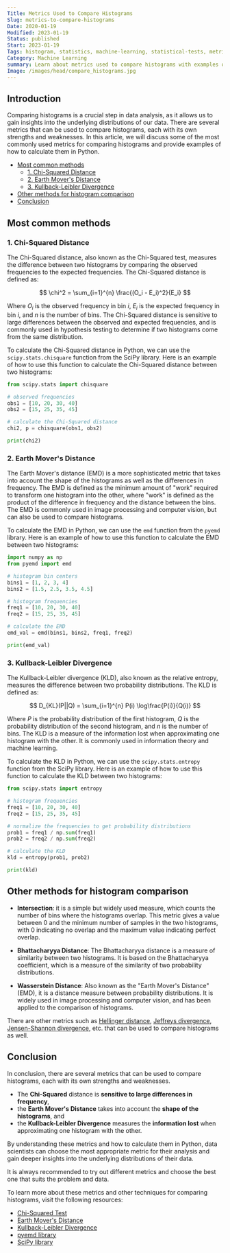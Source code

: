 ```yaml
---
Title: Metrics Used to Compare Histograms
Slug: metrics-to-compare-histograms
Date: 2020-01-19
Modified: 2023-01-19
Status: published
Start: 2023-01-19
Tags: histogram, statistics, machine-learning, statistical-tests, metrics, distance-metrics
Category: Machine Learning
summary: Learn about metrics used to compare histograms with examples of how to calculate them in python. From Chi-Squared distance to Kullback-Leibler divergence and Earth Mover's distance. A comprehensive guide.
Image: /images/head/compare_histograms.jpg
---
```


## Introduction
Comparing histograms is a crucial step in data analysis, as it allows us to gain insights into the underlying distributions of our data. There are several metrics that can be used to compare histograms, each with its own strengths and weaknesses. In this article, we will discuss some of the most commonly used metrics for comparing histograms and provide examples of how to calculate them in Python.

<!-- MarkdownTOC autolink="true" autoanchor="true" -->

- [Most common methods](#most-common-methods)
	- [1. Chi-Squared Distance](#1-chi-squared-distance)
	- [2. Earth Mover's Distance](#2-earth-movers-distance)
	- [3. Kullback-Leibler Divergence](#3-kullback-leibler-divergence)
- [Other methods for histogram comparison](#other-methods-for-histogram-comparison)
- [Conclusion](#conclusion)

<!-- /MarkdownTOC -->

<a id="most-common-methods"></a>
## Most common methods

<a id="1-chi-squared-distance"></a>
### 1. Chi-Squared Distance

The Chi-Squared distance, also known as the Chi-Squared test, measures the difference between two histograms by comparing the observed frequencies to the expected frequencies. The Chi-Squared distance is defined as:

$$ \chi^2 = \sum_{i=1}^{n} \frac{(O_i - E_i)^2}{E_i} $$

Where $O_i$ is the observed frequency in bin $i$, $E_i$ is the expected frequency in bin $i$, and $n$ is the number of bins. The Chi-Squared distance is sensitive to large differences between the observed and expected frequencies, and is commonly used in hypothesis testing to determine if two histograms come from the same distribution.

To calculate the Chi-Squared distance in Python, we can use the `scipy.stats.chisquare` function from the SciPy library. Here is an example of how to use this function to calculate the Chi-Squared distance between two histograms:

```python
from scipy.stats import chisquare

# observed frequencies
obs1 = [10, 20, 30, 40]
obs2 = [15, 25, 35, 45]

# calculate the Chi-Squared distance
chi2, p = chisquare(obs1, obs2)

print(chi2)
```
<a id="2-earth-movers-distance"></a>
### 2. Earth Mover's Distance

The Earth Mover's distance (EMD) is a more sophisticated metric that takes into account the shape of the histograms as well as the differences in frequency. The EMD is defined as the minimum amount of "work" required to transform one histogram into the other, where "work" is defined as the product of the difference in frequency and the distance between the bins. The EMD is commonly used in image processing and computer vision, but can also be used to compare histograms.

To calculate the EMD in Python, we can use the `emd` function from the `pyemd` library. Here is an example of how to use this function to calculate the EMD between two histograms:

```python
import numpy as np
from pyemd import emd

# histogram bin centers
bins1 = [1, 2, 3, 4]
bins2 = [1.5, 2.5, 3.5, 4.5]

# histogram frequencies
freq1 = [10, 20, 30, 40]
freq2 = [15, 25, 35, 45]

# calculate the EMD
emd_val = emd(bins1, bins2, freq1, freq2)

print(emd_val)
```

<a id="3-kullback-leibler-divergence"></a>
### 3. Kullback-Leibler Divergence

The Kullback-Leibler divergence (KLD), also known as the relative entropy, measures the difference between two probability distributions. The KLD is defined as:

$$ D_{KL}(P||Q) = \sum_{i=1}^{n} P(i) \log\frac{P(i)}{Q(i)} $$

Where $P$ is the probability distribution of the first histogram, $Q$ is the probability distribution of the second histogram, and $n$ is the number of bins. The KLD is a measure of the information lost when approximating one histogram with the other. It is commonly used in information theory and machine learning.

To calculate the KLD in Python, we can use the `scipy.stats.entropy` function from the SciPy library. Here is an example of how to use this function to calculate the KLD between two histograms:

```python
from scipy.stats import entropy

# histogram frequencies
freq1 = [10, 20, 30, 40]
freq2 = [15, 25, 35, 45]

# normalize the frequencies to get probability distributions
prob1 = freq1 / np.sum(freq1)
prob2 = freq2 / np.sum(freq2)

# calculate the KLD
kld = entropy(prob1, prob2)

print(kld)
```

<a id="other-methods-for-histogram-comparison"></a>
## Other methods for histogram comparison

-   **Intersection**: it is a simple but widely used measure, which counts the number of bins where the histograms overlap. This metric gives a value between 0 and the minimum number of samples in the two histograms, with 0 indicating no overlap and the maximum value indicating perfect overlap.
    
-   **Bhattacharyya Distance**: The Bhattacharyya distance is a measure of similarity between two histograms. It is based on the Bhattacharyya coefficient, which is a measure of the similarity of two probability distributions.

-   **Wasserstein Distance**: Also known as the "Earth Mover's Distance" (EMD), it is a distance measure between probability distributions. It is widely used in image processing and computer vision, and has been applied to the comparison of histograms.

There are other metrics such as [Hellinger distance](https://en.wikipedia.org/wiki/Hellinger_distance), [Jeffreys divergence](https://encyclopediaofmath.org/wiki/Jeffreys_distance), [Jensen-Shannon divergence](https://en.wikipedia.org/wiki/Jensen%E2%80%93Shannon_divergence), etc. that can be used to compare histograms as well.

<a id="conclusion"></a>
## Conclusion
In conclusion, there are several metrics that can be used to compare histograms, each with its own strengths and weaknesses. 
- The **Chi-Squared** distance is **sensitive to large differences in frequency**, 
- the **Earth Mover's Distance** takes into account the **shape of the histograms**, and 
- the **Kullback-Leibler Divergence** measures the **information lost** when approximating one histogram with the other.

By understanding these metrics and how to calculate them in Python, data scientists can choose the most appropriate metric for their analysis and gain deeper insights into the underlying distributions of their data.

It is always recommended to try out different metrics and choose the best one that suits the problem and data.

To learn more about these metrics and other techniques for comparing histograms, visit the following resources:

-   [Chi-Squared Test](https://en.wikipedia.org/wiki/Chi-squared_test)
-   [Earth Mover's Distance](https://en.wikipedia.org/wiki/Earth_mover%27s_distance)
-   [Kullback-Leibler Divergence](https://en.wikipedia.org/wiki/Kullback%E2%80%93Leibler_divergence)
-   [pyemd library](https://pypi.org/project/pyemd/)
-   [SciPy library](https://scipy.org/)
